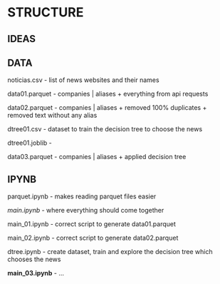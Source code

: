 # STRUCTURE

## IDEAS


## DATA

noticias.csv - list of news websites and their names

data01.parquet - companies | aliases + everything from api requests

data02.parquet - companies | aliases + removed 100% duplicates + removed text without any alias

dtree01.csv - dataset to train the decision tree to choose the news

dtree01.joblib - 

data03.parquet - companies | aliases + applied decision tree


## IPYNB

parquet.ipynb - makes reading parquet files easier

*main.ipynb* - where everything should come together

main_01.ipynb - correct script to generate data01.parquet

main_02.ipynb - correct script to generate data02.parquet

dtree.ipynb - create dataset, train and explore the decision tree which chooses the news

**main_03.ipynb** - ...